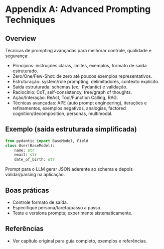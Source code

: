 # Appendix A: Advanced Prompting Techniques

## Overview

Técnicas de prompting avançadas para melhorar controle, qualidade e segurança:

- Princípios: instruções claras, limites, exemplos, formato de saída estruturado.
- Zero/One/Few-Shot: de zero até poucos exemplos representativos.
- Estruturação: system/role prompting, delimitadores, contexto explícito.
- Saída estruturada: schemas (ex.: Pydantic) e validação.
- Raciocínio: CoT, self-consistency, tree/graph of thoughts.
- Ação/Interação: ReAct, Tool/Function Calling, RAG.
- Técnicas avançadas: APE (auto prompt engineering), iterações e refinamentos, exemplos negativos, analogias, factored cognition/decomposition, personas, multimodal.

## Exemplo (saída estruturada simplificada)

```python
from pydantic import BaseModel, Field
class User(BaseModel):
    name: str
    email: str
    date_of_birth: str
```

Prompt para o LLM gerar JSON aderente ao schema e depois validar/parsing na aplicação.

## Boas práticas

- Controle formato de saída.
- Especifique persona/tarefa/passo a passo.
- Teste e versiona prompts; experimente sistematicamente.

## Referências

- Ver capítulo original para guia completo, exemplos e referências.

